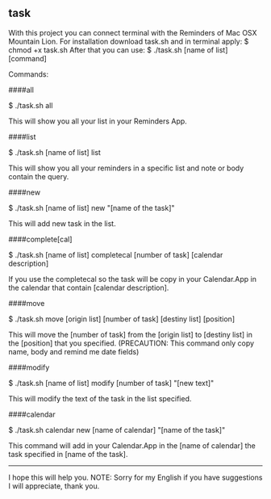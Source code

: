 task
----
With this project you can connect terminal with the Reminders of Mac OSX Mountain Lion.
For installation download task.sh and in terminal apply:
	$ chmod +x task.sh
After that you can use:
	$ ./task.sh [name of list] [command]

Commands:

####all

$ ./task.sh all

This will show you all your list in your Reminders App.

####list

$ ./task.sh [name of list] list

This will show you all your reminders in a specific list and note or body contain the query.

####new 

$ ./task.sh [name of list] new "[name of the task]"

This will add new task in the list.

####complete[cal]

$ ./task.sh [name of list] completecal [number of task] [calendar description]

If you use the completecal so the task will be copy in your Calendar.App in the calendar that contain
[calendar description].

####move
	
$ ./task.sh move [origin list] [number of task] [destiny list] [position]

This will move the [number of task] from the [origin list] to [destiny list] in the [position] that you
specified. (PRECAUTION: This command only copy name, body and remind me date fields)

####modify
	
$ ./task.sh [name of list] modify [number of task] "[new text]"

This will modify the text of the task in the list specified.


####calendar

$ ./task.sh calendar new [name of calendar] "[name of the task]"

This command will add in your Calendar.App in the [name of calendar] the task specified in [name of the task].


---

I hope this will help you.
NOTE: Sorry for my English if you have suggestions I will appreciate, thank you.



